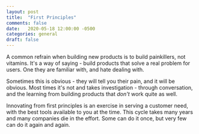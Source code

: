 ```yaml
---
layout: post
title:  "First Principles"
comments: false
date:   2020-05-18 12:00:00 -0500
categories: general
draft: false
---
```


A common refrain when building new products is to build painkillers, not vitamins. It's a way of saying - build products that solve a real problem for users. One they are familiar with, and hate dealing with. 

Sometimes this is obvious - they will tell you their pain, and it will be obvious. Most times it's not and takes investigation - through conversation, and the learning from building products that _don't_ work quite as well.

Innovating from first principles is an exercise in serving a customer need, with the best tools available to you at the time. This cycle takes many years and many companies die in the effort. Some can do it once, but very few can do it again and again.